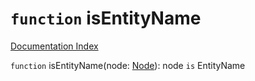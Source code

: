 # `function` isEntityName

[Documentation Index](../README.md)

`function` isEntityName(node: [Node](../private.interface.Node/README.md)): node `is` EntityName